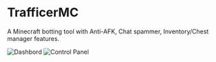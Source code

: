 # TrafficerMC
A Minecraft botting tool with Anti-AFK, Chat spammer, Inventory/Chest manager features.


![Dashbord](https://cdn.discordapp.com/attachments/962345126536036415/962345349534593104/unknown.png)
![Control Panel](https://cdn.discordapp.com/attachments/962345126536036415/962346013786529802/unknown.png)

[](https://youtu.be/eAe9m-d-el0)
